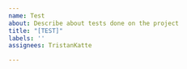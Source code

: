 ```yaml
---
name: Test
about: Describe about tests done on the project
title: "[TEST]"
labels: ''
assignees: TristanKatte

---
```



